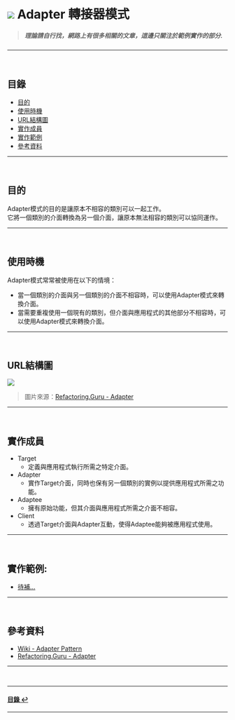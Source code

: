 # ![](https://drive.google.com/uc?id=10INx5_pkhMcYRdx_OO4rXNXxcsvPtBYq) Adapter 轉接器模式
> ##### 理論請自行找，網路上有很多相關的文章，這邊只關注於範例實作的部分.

---
<br>

<!--ts-->
## 目錄
* [目的](#目的)
* [使用時機](#使用時機)
* [URL結構圖](#url結構圖)
* [實作成員](#實作成員)
* [實作範例](#實作範例)
* [參考資料](#參考資料)
<!--te-->

---
<br>

## 目的
Adapter模式的目的是讓原本不相容的類別可以一起工作。<br>
它將一個類別的介面轉換為另一個介面，讓原本無法相容的類別可以協同運作。

---
<br>

## 使用時機
Adapter模式常常被使用在以下的情境：
- 當一個類別的介面與另一個類別的介面不相容時，可以使用Adapter模式來轉換介面。
- 當需要重複使用一個現有的類別，但介面與應用程式的其他部分不相容時，可以使用Adapter模式來轉換介面。

---
<br>

## URL結構圖
![](https://drive.google.com/uc?id=1mCelcRfe8SdD1-eaxEdGygphti_787uy)
> 圖片來源：[Refactoring.Guru - Adapter](https://refactoring.guru/design-patterns/adapter)

---
<br>

## 實作成員
* Target
  * 定義與應用程式執行所需之特定介面。
* Adapter
  * 實作Target介面，同時也保有另一個類別的實例以提供應用程式所需之功能。
* Adaptee
  * 擁有原始功能，但其介面與應用程式所需之介面不相容。
* Client
  * 透過Target介面與Adapter互動，使得Adaptee能夠被應用程式使用。

---
<br>

## 實作範例:
- [待補...]() 

---
<br>

## 參考資料
* [Wiki - Adapter Pattern](https://en.wikipedia.org/wiki/Adapter_pattern) <br>
* [Refactoring.Guru - Adapter](https://refactoring.guru/design-patterns/adapter) <br>

---
<br>

---
<!--ts-->
#### [目錄 ↩](#目錄)
<!--te-->
---
